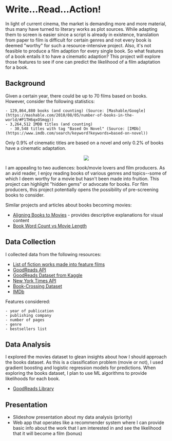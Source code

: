 # Write...Read...Action!

In light of current cinema, the market is demanding more and more material, thus many have turned to literary works as plot sources. While adapting them to screen is easier since a script is already in existence, translation from paper to film is difficult for certain genres and not every book is deemed "worthy" for such a resource-intensive project. Also, it's not feasible to produce a film adaption for every single book. So what features of a book entails it to have a cinematic adaption? This project will explore those features to see if one can predict the likelihood of a film adaptation for a book.

## Background

Given a certain year, there could be up to 70 films based on books. However, consider the following statistics:
```
- 129,864,880 books (and counting) (Source: [Mashable/Google](https://mashable.com/2010/08/05/number-of-books-in-the-world/#P1TH6qxOSmqg))
- 3,264,512 IMDB titles (and counting)
  - 30,548 titles with tag "Based On Novel" (Source: [IMDb](https://www.imdb.com/search/keyword?keywords=based-on-novel))
```
Only 0.9% of cinematic titles are based on a novel and only 0.2% of books have a cinematic adaptation.

<p align="center">
  <img src="https://cdn-images-1.medium.com/max/1600/0*R7TtgnXa5a__b4RT.png">
</p>

I am appealing to two audiences: book/movie lovers and film producers. As an avid reader, I enjoy reading books of various genres and topics--some of which I deem worthy for a movie but hasn't been made into fruition. This project can highlight "hidden gems" or advocate for books. For film producers, this project potentially opens the possibility of pre-screening books to consider.

Similar projects and articles about books becoming movies:
- [Aligning Books to Movies](http://yknzhu.wixsite.com/mbweb) - provides descriptive explanations for visual content
- [Book Word Count vs Movie Length](https://www.overthinkingit.com/2013/08/12/book-word-count-movie-length-2/)

## Data Collection

I collected data from the following resources:

- [List of fiction works made into feature films](https://en.wikipedia.org/wiki/Lists_of_fiction_works_made_into_feature_films)
- [GoodReads API](https://www.goodreads.com/api/index#search.books)
- [GoodReads Dataset from Kaggle](https://www.kaggle.com/zygmunt/goodbooks-10k)
- [New York Times API](https://developer.nytimes.com)
- [Book-Crossing Dataset](http://www2.informatik.uni-freiburg.de/~cziegler/BX/)
- [IMDb](https://www.imdb.com/?ref_=nv_home)


Features considered:
```
- year of publication
- publishing company
- number of pages
- genre
- bestsellers list
```

## Data Analysis
I explored the movies dataset to glean insights about how I should approach the books dataset. As this is a classification problem (movie or not), I used gradient boosting and logistic regression models for predictions. When exploring the books dataset, I plan to use ML algorithms to provide likelihoods for each book.
- [GoodReads Library](https://pypi.org/project/Goodreads/)




## Presentation
- Slideshow presentation about my data analysis (priority)
- Web app that operates like a recommender system where I can provide basic info about the work that I am interested in and see the likelihood that it will become a film (bonus)
